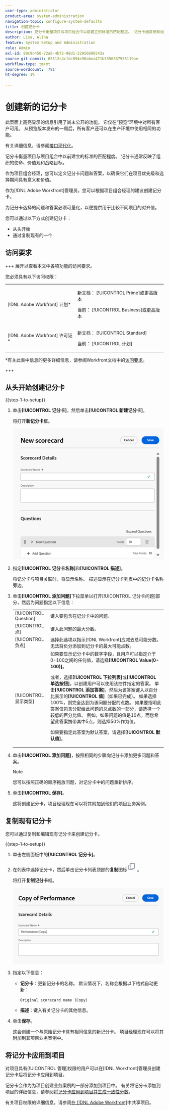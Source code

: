 ```yaml
---
user-type: administrator
product-area: system-administration
navigation-topic: configure-system-defaults
title: 创建记分卡
description: 记分卡衡量项目与项目组合中以前建立的标准的匹配程度。 记分卡通常反映组织的使命、价值和战略目标。Portfolio经理通常会定义记分卡问题和答案，以确保它们在项目优先级和选择过程中具有意义和价值。  [!DNL Adobe Workfront] 管理员根据项目组合经理的建议构建记分卡。
author: Lisa, Alina
feature: System Setup and Administration
role: Admin
exl-id: 89c9b450-72a6-4b72-98d1-22956696543a
source-git-commit: 05512c4cfdc094e90abea471b5356337955119be
workflow-type: tm+mt
source-wordcount: '781'
ht-degree: 1%

---
```


# 创建新的记分卡

<!--Audited: 05/2025-->

<!--DON'T DELETE, DRAFT OR HIDE THIS ARTICLE. IT IS LINKED TO THE PRODUCT, THROUGH THE CONTEXT SENSITIVE HELP LINKS.-->

<span class="preview">此页面上高亮显示的信息引用了尚未公开的功能。 它仅在“预览”环境中对所有客户可用。 从预览版本发布的一周后，所有客户还可以在生产环境中使用相同的功能。</span>

<span class="preview">有关详细信息，请参阅[接口现代化](/help/quicksilver/product-announcements/product-releases/interface-modernization/interface-modernization.md)。</span>

记分卡衡量项目与项目组合中以前建立的标准的匹配程度。 记分卡通常反映了组织的使命、价值观和战略目标。

作为项目组合经理，您可以定义记分卡问题和答案，以确保它们在项目优先级和选择期间具有意义和价值。

作为[!DNL Adobe Workfront]管理员，您可以根据项目组合经理的建议创建记分卡。

为记分卡选择的问题和答案必须可量化，以便提供用于比较不同项目的对齐值。

您可以通过以下方式创建记分卡：

* 从头开始
* 通过复制现有的一个

## 访问要求

+++ 展开以查看本文中各项功能的访问要求。

您必须具有以下访问权限：

<table style="table-layout:auto"> 
 <col> 
 <col> 
 <tbody> 
  <tr> 
   <td role="rowheader">[!DNL Adobe Workfront] 计划*</td> 
   <td> <p>新文档： [!UICONTROL Prime]或更高版本</p>
   <p>当前： [!UICONTROL Business]或更高版本</p> 
   </td> 
  </tr> 
  <tr> 
   <td role="rowheader">[!DNL Adobe Workfront] 许可证*</td> 
   <td><p>新文档： [!UICONTROL Standard]</p>
   <p>当前： [!UICONTROL 计划]</p>
   </td> 
  </tr> 
 </tbody> 
</table>

*有关此表中信息的更多详细信息，请参阅Workfront文档中的[访问要求](/help/quicksilver/administration-and-setup/add-users/access-levels-and-object-permissions/access-level-requirements-in-documentation.md)。

+++

## 从头开始创建记分卡

{{step-1-to-setup}}

1. 单击&#x200B;**[!UICONTROL 记分卡]**，然后单击&#x200B;**[!UICONTROL 新建记分卡]**。

   <span class="preview">将打开&#x200B;**新记分卡**&#x200B;框。</span>

   <span class="preview">![新记分卡框](assets/new-scorecard-350x173.png)</span>

1. 指定&#x200B;**[!UICONTROL 记分卡名称]**&#x200B;和&#x200B;**[!UICONTROL 描述]**。

   将记分卡与项目关联时，将显示名称。 描述显示在记分卡列表中的记分卡名称旁边。

1. 单击&#x200B;**[!UICONTROL 添加问题]**&#x200B;下拉菜单以打开[!UICONTROL 记分卡问题]部分，然后为问题指定以下信息：

   <table style="table-layout:auto"> 
    <col> 
    <col> 
    <tbody> 
     <tr> 
      <td role="rowheader">[!UICONTROL Question]</td> 
      <td>键入要包含在记分卡中的问题。</td> 
     </tr> 
     <tr> 
      <td role="rowheader">[!UICONTROL 点]</td> 
      <td>键入此问题的最大分数。</td> 
     </tr> 
     <tr> 
      <td role="rowheader">[!UICONTROL 负点]</td> 
      <td>选择此选项以指示[!DNL Workfront]应减去总可能分数。 无法将负分添加到记分卡的最大可能点数。</td> 
     </tr> 
     <tr> 
      <td role="rowheader">[!UICONTROL 显示类型]</td> 
      <td>如果要显示记分卡中的数字字段，且用户可以指定介于0-100之间的任何值，请选择<strong>[!UICONTROL Value(0-100)]</strong>。<p>或者，选择<strong>[!UICONTROL 下拉列表]</strong>或<strong>[!UICONTROL 单选按钮]</strong>，以创建用户可以使用该控件指定的答案。 单击<strong>[!UICONTROL 添加答案]</strong>，然后为该答案键入以百分比表示的<strong>[!UICONTROL 值]</strong>（如果已完成）。 如果选择100%，则完全达到为该问题分配的点数。 如果要指明此答案仅包含分配给此问题的总点数的一部分，请选择一个较低的百分比值。 例如，如果问题的值是10点，而您希望此答案携带其中5点，则选择50%作为值。</p>
      <p>如果要指定此答案为默认答案，请选择<strong>[!UICONTROL 默认值]</strong>。</strong></p>
     </tr> 
    </tbody> 
   </table>

1. 单击&#x200B;**[!UICONTROL 添加问题]**，按照相同的步骤向记分卡添加更多问题和答案。

   >[!NOTE]
   >
   >您可以按照正确的顺序拖放问题，对记分卡中的问题重新排序。

1. 单击&#x200B;**[!UICONTROL 保存]**。

   这将创建记分卡，项目经理现在可以将其附加到他们的项目业务案例。

## 复制现有记分卡

您可以通过复制和编辑现有记分卡来创建记分卡。

{{step-1-to-setup}}

1. 单击左侧面板中的&#x200B;**[!UICONTROL 记分卡]**。
1. 在列表中选择记分卡，然后单击记分卡列表顶部的&#x200B;**复制**&#x200B;图标![复制记分卡图标](assets/copy-scorecard-icon.png)。

   <span class="preview">将打开&#x200B;**复制记分卡**&#x200B;框。</span>

   <span class="preview">![复制记分卡框](assets/copy-scorecard-box.png)</span>

1. 指定以下信息：

   * **记分卡**：更新记分卡的名称。  默认情况下，名称会根据以下格式自动更新：

     `Original scorecard name (Copy)`
   * **描述**：键入有关记分卡的其他信息。
1. 单击&#x200B;**保存**。

   这会创建一个与原始记分卡具有相同信息的新记分卡。 项目经理现在可以将其附加到其项目业务案例中。

## 将记分卡应用到项目

对项目具有[!UICONTROL 管理]权限的用户可以在[!DNL Workfront]管理员创建记分卡后将记分卡应用到项目。

记分卡会作为为项目创建业务案例的一部分添加到项目中。 有关将记分卡添加到项目的详细信息，请参阅[将记分卡应用到项目并生成一致性分数](../../../manage-work/projects/define-a-business-case/apply-scorecard-to-project-to-generate-alignment-score.md)。

有关项目权限的详细信息，请参阅[在 [!DNL Adobe Workfront]](../../../workfront-basics/grant-and-request-access-to-objects/share-a-project.md)中共享项目。


